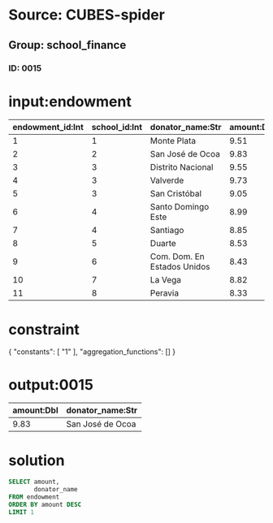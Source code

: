 # Source: CUBES-spider
## Group: school_finance
### ID: 0015

# input:endowment

| endowment_id:Int | school_id:Int | donator_name:Str | amount:Dbl |
|---|---|---|---|
| 1 | 1 | Monte Plata | 9.51 |
| 2 | 2 | San José de Ocoa | 9.83 |
| 3 | 3 | Distrito Nacional | 9.55 |
| 4 | 3 | Valverde | 9.73 |
| 5 | 3 | San Cristóbal | 9.05 |
| 6 | 4 | Santo Domingo Este | 8.99 |
| 7 | 4 | Santiago | 8.85 |
| 8 | 5 | Duarte | 8.53 |
| 9 | 6 | Com. Dom. En Estados Unidos | 8.43 |
| 10 | 7 | La Vega | 8.82 |
| 11 | 8 | Peravia | 8.33 |

# constraint

{
  "constants": [
    "1"
  ],
  "aggregation_functions": []
}

# output:0015

| amount:Dbl | donator_name:Str |
|---|---|
| 9.83 | San José de Ocoa |

# solution

```sql
SELECT amount,
       donator_name
FROM endowment
ORDER BY amount DESC
LIMIT 1
```
